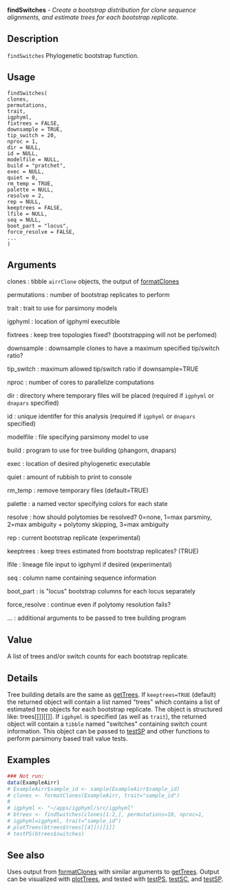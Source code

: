 **findSwitches** - *Create a bootstrap distribution for clone sequence alignments, and estimate 
trees for each bootstrap replicate.*

Description
--------------------

`findSwitches` Phylogenetic bootstrap function.


Usage
--------------------
```
findSwitches(
clones,
permutations,
trait,
igphyml,
fixtrees = FALSE,
downsample = TRUE,
tip_switch = 20,
nproc = 1,
dir = NULL,
id = NULL,
modelfile = NULL,
build = "pratchet",
exec = NULL,
quiet = 0,
rm_temp = TRUE,
palette = NULL,
resolve = 2,
rep = NULL,
keeptrees = FALSE,
lfile = NULL,
seq = NULL,
boot_part = "locus",
force_resolve = FALSE,
...
)
```

Arguments
-------------------

clones
:   tibble `airrClone` objects, the output of 
[formatClones](formatClones.md)

permutations
:   number of bootstrap replicates to perform

trait
:   trait to use for parsimony models

igphyml
:   location of igphyml executible

fixtrees
:   keep tree topologies fixed?
(bootstrapping will not be perfomed)

downsample
:   downsample clones to have a maximum specified tip/switch ratio?

tip_switch
:   maximum allowed tip/switch ratio if downsample=TRUE

nproc
:   number of cores to parallelize computations

dir
:   directory where temporary files will be placed (required
if `igphyml` or `dnapars` specified)

id
:   unique identifer for this analysis (required if 
`igphyml` or `dnapars` specified)

modelfile
:   file specifying parsimony model to use

build
:   program to use for tree building (phangorn, dnapars)

exec
:   location of desired phylogenetic executable

quiet
:   amount of rubbish to print to console

rm_temp
:   remove temporary files (default=TRUE)

palette
:   a named vector specifying colors for each state

resolve
:   how should polytomies be resolved? 
0=none, 1=max parsminy, 2=max ambiguity + polytomy skipping,
3=max ambiguity

rep
:   current bootstrap replicate (experimental)

keeptrees
:   keep trees estimated from bootstrap replicates? (TRUE)

lfile
:   lineage file input to igphyml if desired (experimental)

seq
:   column name containing sequence information

boot_part
:   is  "locus" bootstrap columns for each locus separately

force_resolve
:   continue even if polytomy resolution fails?

...
:   additional arguments to be passed to tree building program




Value
-------------------

A list of trees and/or switch counts for each bootstrap replicate.


Details
-------------------

Tree building details are the same as [getTrees](getTrees.md). 
If `keeptrees=TRUE` (default) the returned object will contain a list 
named "trees" which contains a list of estimated tree objects for each 
bootstrap replicate. The object is structured like: 
trees[[<replicate>]][[<tree index>]]. If `igphyml` is specified 
(as well as `trait`), the returned object 
will contain a `tibble` named "switches" containing switch count 
information. This object can be passed to [testSP](testSP.md) and other functions 
to perform parsimony based trait value tests.



Examples
-------------------

```R
### Not run:
data(ExampleAirr)
# ExampleAirr$sample_id <- sample(ExampleAirr$sample_id)
# clones <- formatClones(ExampleAirr, trait="sample_id")
# 
# igphyml <- "~/apps/igphyml/src/igphyml"
# btrees <- findSwitches(clones[1:2,], permutations=10, nproc=1,
# igphyml=igphyml, trait="sample_id")
# plotTrees(btrees$trees[[4]])[[1]]
# testPS(btrees$switches)
```



See also
-------------------

Uses output from [formatClones](formatClones.md) with similar arguments to 
[getTrees](getTrees.md). Output can be visualized with [plotTrees](plotTrees.md), and tested
with [testPS](testPS.md), [testSC](testSC.md), and [testSP](testSP.md).






